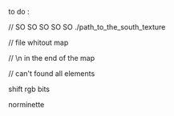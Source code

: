 to do :

// SO SO SO SO SO ./path_to_the_south_texture

// file whitout map

// \n in the end of the map

// can't found all elements 

shift rgb bits

norminette